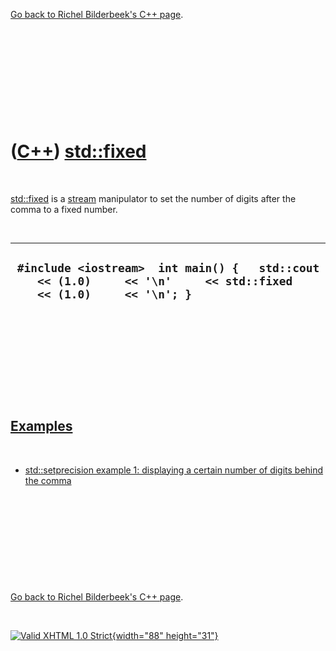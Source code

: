 

[Go back to Richel Bilderbeek's C++ page](Cpp.htm).

 

 

 

 

 

([C++](Cpp.htm)) [std::fixed](CppFixed.htm)
===========================================

 

[std::fixed](CppFixed.htm) is a [stream](CppStream.htm) manipulator to
set the number of digits after the comma to a fixed number.

 

  -------------------------------------------------------------------------------------------------------------------------
  ` #include <iostream>  int main() {   std::cout     << (1.0)     << '\n'     << std::fixed     << (1.0)     << '\n'; }`
  -------------------------------------------------------------------------------------------------------------------------

 

 

 

 

 

[Examples](CppExample.htm)
--------------------------

 

-   [std::setprecision example 1: displaying a certain number of digits
    behind the comma](CppSetprecisionExample1.htm)

 

 

 

 

 

[Go back to Richel Bilderbeek's C++ page](Cpp.htm).



 

[![Valid XHTML 1.0 Strict](valid-xhtml10.png){width="88"
height="31"}](http://validator.w3.org/check?uri=referer)
